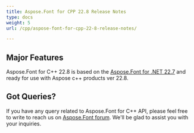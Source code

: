 ```yaml
---
title: Aspose.Font for CPP 22.8 Release Notes
type: docs
weight: 5
url: /cpp/aspose-font-for-cpp-22-8-release-notes/

---
```

## Major Features

Aspose.Font for C++ 22.8  is based on the [Aspose.Font for .NET 22.7](/font/net/aspose-font-for-net-22-7-release-notes/) and ready for use with Aspose c++ products ver 22.8.

## Got Queries?
If you have any query related to Aspose.Font for C++ API, please feel free to write to reach us on [Aspose.Font forum](https://forum.aspose.com/c/font/). We'll be glad to assist you with your inquiries.
